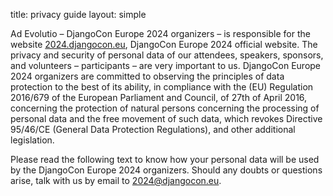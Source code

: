 title: privacy guide
layout: simple

Ad Evolutio – DjangoCon Europe 2024 organizers – is responsible for the website [2024.djangocon.eu](https://2024.djangocon.eu/), DjangoCon Europe 2024 official website. The privacy and security of personal data of our attendees, speakers, sponsors, and volunteers – participants – are very important to us. DjangoCon Europe 2024 organizers are committed to observing the principles of data protection to the best of its ability, in compliance with the (EU) Regulation 2016/679 of the European Parliament and Council, of 27th of April 2016, concerning the protection of natural persons concerning the processing of personal data and the free movement of such data, which revokes Directive 95/46/CE (General Data Protection Regulations), and other additional legislation.

Please read the following text to know how your personal data will be used by the DjangoCon Europe 2024 organizers. Should any doubts or questions arise, talk with us by email to [2024@djangocon.eu](2024:conduct@djangocon.eu).
